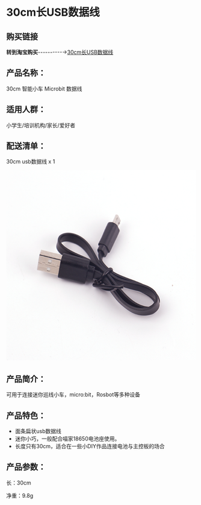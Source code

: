 # 30cm长USB数据线   

## 购买链接

__转到淘宝购买__----------→[30cm长USB数据线 ](https://item.taobao.com/item.htm?spm=a1z10.3-c-s.w4002-17001215033.81.2b25762eXEdWZ1&id=562787327479)

## 产品名称：   

30cm 智能小车 Microbit 数据线   

## 适用人群：   

小学生/培训机构/家长/爱好者   


## 配送清单：   
30cm usb数据线 x 1   

![](./chicun/cable.png)   


## 产品简介：   

可用于连接迷你巡线小车，micro:bit，Rosbot等多种设备   

## 产品特色：   


- 面条扁状usb数据线   
- 迷你小巧，一般配合喵家18650电池座使用。   
- 长度只有30cm，适合在一些小DIY作品连接电池与主控板的场合   

## 产品参数：   

长：30cm   

净重：9.8g   

